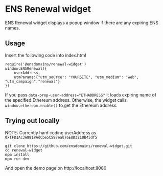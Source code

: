 # ENS Renewal widget

ENS Renewal widget displays a popup window if there are any expiring ENS names.

## Usage

Insert the following code into index.html

```
require('@ensdomains/renewal-widget')
window.ENSRenewal({
    userAddress,
    utmParams:{"utm_source": "YOURSITE", "utm_medium": "web", "utm_campaign":"renewal"}
})
```

If you pass  `data-prop-user-address="ETHADDRESS"` it loads expiring name of the specified Ethereum address.
Otherwise, the widget calls `window.ethereum.enable()` to get the Ethereum address.

## Trying out locally

NOTE: Currently hard coding userAddress as `0xfFD1Ac3e8818AdCbe5C597ea076E8D3210B45df5`

```
git clone https://github.com/ensdomains/renewal-widget.git
cd renewal-widget
npm install
npm run dev
```

And open the demo page on http://localhost:8080
